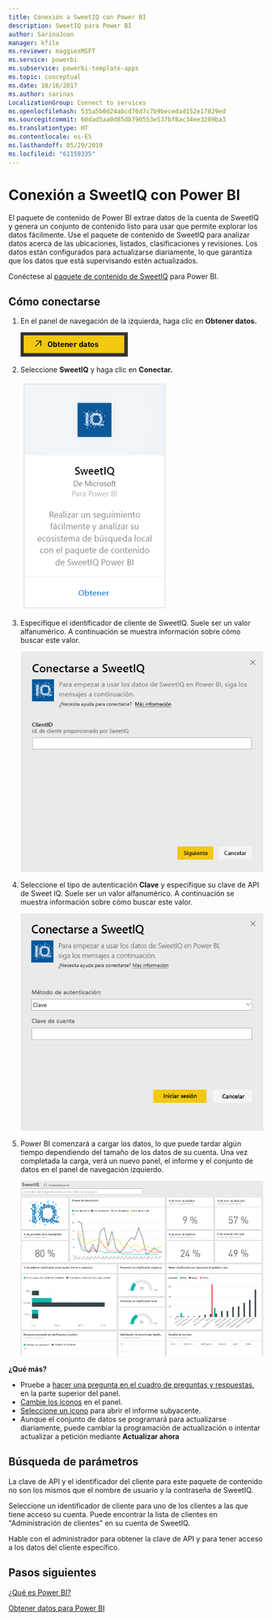 ```yaml
---
title: Conexión a SweetIQ con Power BI
description: SweetIQ para Power BI
author: SarinaJoan
manager: kfile
ms.reviewer: maggiesMSFT
ms.service: powerbi
ms.subservice: powerbi-template-apps
ms.topic: conceptual
ms.date: 10/16/2017
ms.author: sarinas
LocalizationGroup: Connect to services
ms.openlocfilehash: 535a5b0d24abcd76d7c7b9becedad152e17829ed
ms.sourcegitcommit: 60dad5aa0d85db790553e537bf8ac34ee3289ba3
ms.translationtype: HT
ms.contentlocale: es-ES
ms.lasthandoff: 05/29/2019
ms.locfileid: "61159335"
---
```

# <a name="connect-to-sweetiq-with-power-bi"></a>Conexión a SweetIQ con Power BI
El paquete de contenido de Power BI extrae datos de la cuenta de SweetIQ y genera un conjunto de contenido listo para usar que permite explorar los datos fácilmente. Use el paquete de contenido de SweetIQ para analizar datos acerca de las ubicaciones, listados, clasificaciones y revisiones. Los datos están configurados para actualizarse diariamente, lo que garantiza que los datos que está supervisando estén actualizados.

Conéctese al [paquete de contenido de SweetIQ](https://app.powerbi.com/groups/me/getdata/services/sweetiq) para Power BI.

## <a name="how-to-connect"></a>Cómo conectarse
1. En el panel de navegación de la izquierda, haga clic en **Obtener datos.**
   
    ![](media/service-connect-to-sweetiq/getdata.png)
2. Seleccione **SweetIQ** y haga clic en **Conectar.**
   
    ![](media/service-connect-to-sweetiq/sweetiq.png)
3. Especifique el identificador de cliente de SweetIQ. Suele ser un valor alfanumérico. A continuación se muestra información sobre cómo buscar este valor.
   
    ![](media/service-connect-to-sweetiq/parameter.png)
4. Seleccione el tipo de autenticación **Clave** y especifique su clave de API de Sweet IQ. Suele ser un valor alfanumérico. A continuación se muestra información sobre cómo buscar este valor.
   
    ![](media/service-connect-to-sweetiq/credentials.png)
5. Power BI comenzará a cargar los datos, lo que puede tardar algún tiempo dependiendo del tamaño de los datos de su cuenta. Una vez completada la carga, verá un nuevo panel, el informe y el conjunto de datos en el panel de navegación izquierdo.
   
    ![](media/service-connect-to-sweetiq/dashboard.png)

**¿Qué más?**

* Pruebe a [hacer una pregunta en el cuadro de preguntas y respuestas](consumer/end-user-q-and-a.md), en la parte superior del panel.
* [Cambie los iconos](service-dashboard-edit-tile.md) en el panel.
* [Seleccione un icono](consumer/end-user-tiles.md) para abrir el informe subyacente.
* Aunque el conjunto de datos se programará para actualizarse diariamente, puede cambiar la programación de actualización o intentar actualizar a petición mediante **Actualizar ahora**

## <a name="finding-parameters"></a>Búsqueda de parámetros
La clave de API y el identificador del cliente para este paquete de contenido no son los mismos que el nombre de usuario y la contraseña de SweetIQ.

Seleccione un identificador de cliente para uno de los clientes a las que tiene acceso su cuenta. Puede encontrar la lista de clientes en "Administración de clientes" en su cuenta de SweetIQ.

Hable con el administrador para obtener la clave de API y para tener acceso a los datos del cliente específico.

## <a name="next-steps"></a>Pasos siguientes
[¿Qué es Power BI?](power-bi-overview.md)

[Obtener datos para Power BI](service-get-data.md)

